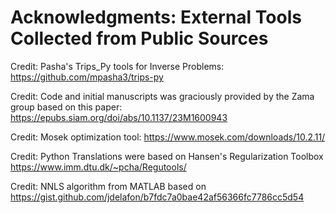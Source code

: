 # Acknowledgments: External Tools Collected from Public Sources
Credit: Pasha's Trips_Py tools for Inverse Problems: https://github.com/mpasha3/trips-py 

Credit: Code and initial manuscripts was graciously provided by the Zama group based on this paper: https://epubs.siam.org/doi/abs/10.1137/23M1600943 

Credit: Mosek optimization tool: https://www.mosek.com/downloads/10.2.11/ 

Credit: Python Translations were based on Hansen's Regularization Toolbox https://www.imm.dtu.dk/~pcha/Regutools/

Credit: NNLS algorithm from MATLAB based on https://gist.github.com/jdelafon/b7fdc7a0bae42af56366fc7786cc5d54